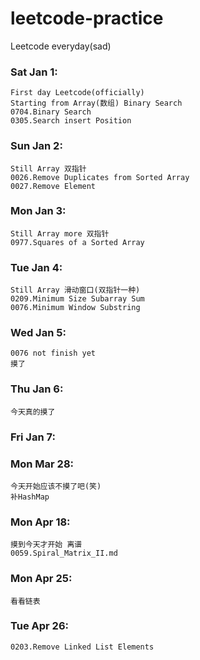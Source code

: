 # leetcode-practice
Leetcode everyday(sad)

### Sat Jan 1:
    First day Leetcode(officially) 
    Starting from Array(数组) Binary Search
    0704.Binary Search
    0305.Search insert Position
    
### Sun Jan 2:
    Still Array 双指针
    0026.Remove Duplicates from Sorted Array
    0027.Remove Element
    
### Mon Jan 3:
    Still Array more 双指针
    0977.Squares of a Sorted Array
    
### Tue Jan 4:
    Still Array 滑动窗口(双指针一种)
    0209.Minimum Size Subarray Sum
    0076.Minimum Window Substring

### Wed Jan 5:
    0076 not finish yet
    摸了

### Thu Jan 6:
    今天真的摸了

### Fri Jan 7:
    
### Mon Mar 28:
    今天开始应该不摸了吧(笑)
    补HashMap
    
### Mon Apr 18:
    摸到今天才开始 离谱
    0059.Spiral_Matrix_II.md

### Mon Apr 25:
    看看链表
    
### Tue Apr 26:
    0203.Remove Linked List Elements
    
